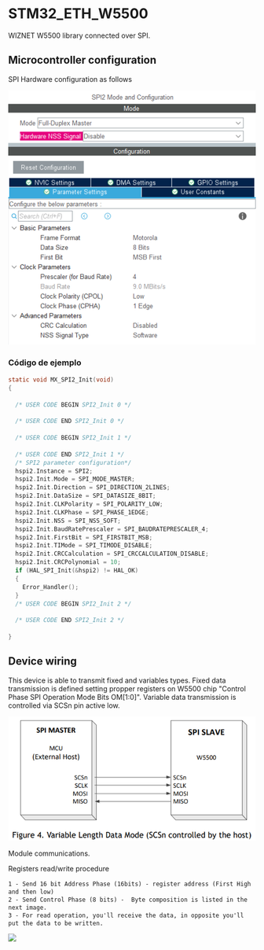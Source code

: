 # STM32_ETH_W5500
WIZNET W5500 library connected over SPI.
## Microcontroller configuration
SPI Hardware configuration as follows


![](doc/stm32_conf.PNG)
### Código de ejemplo
```c
static void MX_SPI2_Init(void)
{

  /* USER CODE BEGIN SPI2_Init 0 */

  /* USER CODE END SPI2_Init 0 */

  /* USER CODE BEGIN SPI2_Init 1 */

  /* USER CODE END SPI2_Init 1 */
  /* SPI2 parameter configuration*/
  hspi2.Instance = SPI2;
  hspi2.Init.Mode = SPI_MODE_MASTER;
  hspi2.Init.Direction = SPI_DIRECTION_2LINES;
  hspi2.Init.DataSize = SPI_DATASIZE_8BIT;
  hspi2.Init.CLKPolarity = SPI_POLARITY_LOW;
  hspi2.Init.CLKPhase = SPI_PHASE_1EDGE;
  hspi2.Init.NSS = SPI_NSS_SOFT;
  hspi2.Init.BaudRatePrescaler = SPI_BAUDRATEPRESCALER_4;
  hspi2.Init.FirstBit = SPI_FIRSTBIT_MSB;
  hspi2.Init.TIMode = SPI_TIMODE_DISABLE;
  hspi2.Init.CRCCalculation = SPI_CRCCALCULATION_DISABLE;
  hspi2.Init.CRCPolynomial = 10;
  if (HAL_SPI_Init(&hspi2) != HAL_OK)
  {
    Error_Handler();
  }
  /* USER CODE BEGIN SPI2_Init 2 */

  /* USER CODE END SPI2_Init 2 */

}
```
## Device wiring

This device is able to transmit fixed and variables types.
Fixed data transmission is defined setting propper registers on W5500 chip "Control Phase SPI Operation Mode Bits OM[1:0]".
Variable data transmission is controlled via SCSn pin active low.

![](doc/conexiones.png)

Module communications.

Registers read/write procedure

	1 - Send 16 bit Address Phase (16bits) - register address (First High and then low)
	2 - Send Control Phase (8 bits) -  Byte composition is listed in the next image.
	3 - For read operation, you'll receive the data, in opposite you'll put the data to be written.

![](doc/SPI_Frame.png)
